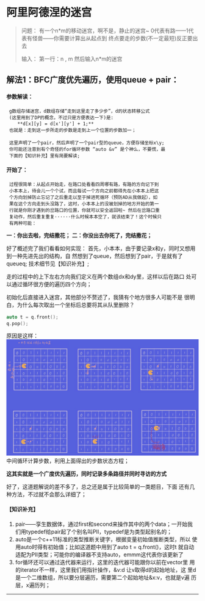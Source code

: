 # 阿里阿德涅的迷宫

>问题：
>有一个n*m的移动迷宫，啊不是，静止的迷宫~
>0代表有路——1代表有怪兽——你需要计算出从起点到
>终点要走的步数(不一定最短)反正要出去
>
>输入：
>第一行：n , m
>然后输入n*m的迷宫

## 解法1：BFC广度优先遍历，使用queue + pair：

#### 参数解读：
     g数组存储迷宫，d数组存储“走到这里走了多少步”，d的状态转移公式
     (这里用到了DP的概念，不过只是方便表达一下)是:
        **d[x][y] = d[x'][y'] + 1;**
     也就是：走到这一步所走的步数是走到上一个位置的步数加一；

     这里声明了一个pair，然后声明了一个pair型的queue，方便存储坐标x\y;  
     你可能还注意到有个奇怪的for循环参数 “auto &v” 是个神么，不要慌，最
     下面的【知识补充】里有简要解读;
     
#### 开始了：
     过程很简单：从起点开始走，在路口处看看四周哪有路，有路的方向记下到
     小本本上，待会儿一个个试，而且每试一个方向之前都得先在小本本上把这
     个方向划掉防止忘记了之后重走以至于掉进死循环（预防AD从我做起），如
     果在这个方向走到头没路了，这时，小本本上的没被划掉的地方开始的第一
     行就是你刚才遇到的岔路口的位置，你就可以安全返回啦~ 然后在岔路口重
     复动作，然后重复重复······什么时候本本空了，就该结束了！这个时候只
     有两种可能：
     
**一：你出去啦，完结撒花；**
**二：你没出去你死了，完结撒花；**

好了概述完了我们看看如何实现：
首先，小本本，由于要记录x和y，同时又想用到一种先进先出的结构，自
然想到了queue，然后想到了pair，于是就有了queue<pair>q;
技术细节见【知识补充】;

走的过程中的上下左右方向我们定义在两个数组dx和dy里，这样以后在路口
处可以通过循环很方便的遍历四个方向；

初始化后直接进入迷宫，其他部分不赘述了，我猜有个地方很多人可能不是
很明白，为什么每次取出一个坐标后总要将其从队里删除？    

```cpp
auto t = q.front();
q.pop();
```

原因是这样：
<img src="./pic.png" width="1000" />
中间循环计算步数，利用上面得出的步数状态方程；

**这其实就是一个广度优先遍历，同时记录多条路径并同时寻访的方式**

好了，这道题解说的差不多了，总之还是属于比较简单的一类题目，下面
还有几种方法，不过就不会那么详细了；
#### 【知识补充】
1. pair——孪生数据体，通过first和second来操作其中的两个data；一开始我
   们用typedef给pair起了个别名叫PII，typedef是为类型起别名的；
2. auto是一个c++11标准的类型推断关键字，根据变量初始值推断类型，所以
   使用auto时得有初始值；比如这道题中用到了auto t = q.front()，这时t
   就自动适配为PII类型；可能你的编译器不支持auto，emmm这代表你该更新了
3. for循环还可以通过迭代器来运行，这里的迭代器可能跟你以前在vector里
   用的iterator不一样，这里我们用指针操作，&v:d 让v取得d的起始地址，这
   里d是一个二维数组，所以要分层遍历，需要第二个起始地址&x:v，也就是v遍
   历层，x遍历列；
-------
